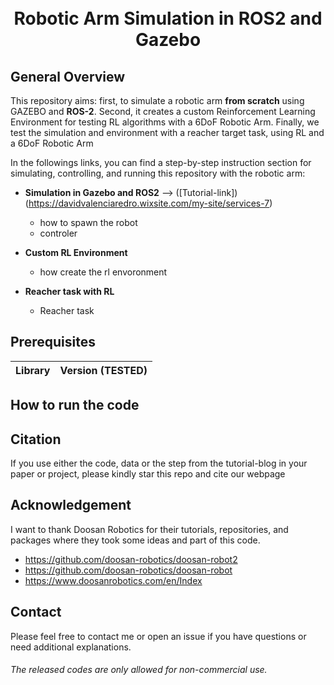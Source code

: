 <h1 align="center">
  <br>
Robotic Arm Simulation in ROS2 and Gazebo
  <br>
</h1>

## General Overview

This repository aims: first, to simulate a robotic arm **from scratch** using GAZEBO and **ROS-2**. Second, it creates a custom Reinforcement Learning Environment for testing RL algorithms with a 6DoF Robotic Arm.  Finally, we test the simulation and environment with a reacher target task, using RL and a 6DoF Robotic Arm

In the followings links, you can find a step-by-step instruction section for simulating, controlling, and running this repository with the robotic arm:

* **Simulation in Gazebo and ROS2** --> ([Tutorial-link])(https://davidvalenciaredro.wixsite.com/my-site/services-7)
  - how to spawn the robot
  - controler
   
* **Custom RL Environment**
  - how create the rl envoronment 

* **Reacher task with RL**
  - Reacher task

## Prerequisites

|Library         | Version (TESTED) |
|----------------------|----|

## How to run the code


## Citation
If you use either the code, data or the step from the tutorial-blog in your paper or project, please kindly star this repo and cite our webpage


## Acknowledgement
I want to thank Doosan Robotics for their tutorials, repositories, and packages where they took some ideas and part of this code.

* https://github.com/doosan-robotics/doosan-robot2
* https://github.com/doosan-robotics/doosan-robot
* https://www.doosanrobotics.com/en/Index

## Contact
Please feel free to contact me or open an issue if you have questions or need additional explanations.

######  The released codes are only allowed for non-commercial use.
